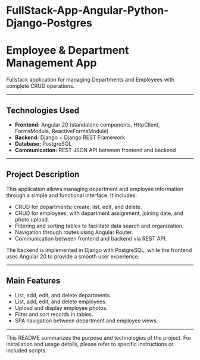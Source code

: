 # FullStack-App-Angular-Python-Django-Postgres

# Employee & Department Management App

Fullstack application for managing Departments and Employees with complete CRUD operations.

---

## Technologies Used

- **Frontend:** Angular 20 (standalone components, HttpClient, FormsModule, ReactiveFormsModule)
- **Backend:** Django + Django REST Framework
- **Database:** PostgreSQL
- **Communication:** REST JSON API between frontend and backend

---

## Project Description

This application allows managing department and employee information through a simple and functional interface. It includes:

- CRUD for departments: create, list, edit, and delete.
- CRUD for employees, with department assignment, joining date, and photo upload.
- Filtering and sorting tables to facilitate data search and organization.
- Navigation through routes using Angular Router.
- Communication between frontend and backend via REST API.

The backend is implemented in Django with PostgreSQL, while the frontend uses Angular 20 to provide a smooth user experience.

---

## Main Features

- List, add, edit, and delete departments.
- List, add, edit, and delete employees.
- Upload and display employee photos.
- Filter and sort records in tables.
- SPA navigation between department and employee views.

---

This README summarizes the purpose and technologies of the project. For installation and usage details, please refer to specific instructions or included scripts.
